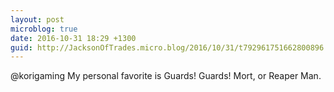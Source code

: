 ```yaml
---
layout: post
microblog: true
date: 2016-10-31 18:29 +1300
guid: http://JacksonOfTrades.micro.blog/2016/10/31/t792961751662800896.html
---
```

@korigaming My personal favorite is Guards! Guards! Mort, or Reaper Man.
